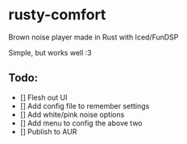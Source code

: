 # rusty-comfort
Brown noise player made in Rust with Iced/FunDSP

Simple, but works well :3

## Todo:
- [] Flesh out UI
- [] Add config file to remember settings
- [] Add white/pink noise options
- [] Add menu to config the above two
- [] Publish to AUR
